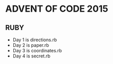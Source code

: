 # ADVENT OF CODE 2015
## RUBY
- Day 1 is directions.rb
- Day 2 is paper.rb
- Day 3 is coordinates.rb
- Day 4 is secret.rb

